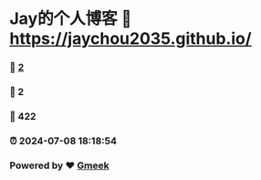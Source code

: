# Jay的个人博客 :link: https://jaychou2035.github.io/ 
### :page_facing_up: [2](https://jaychou2035.github.io//tag.html) 
### :speech_balloon: 2 
### :hibiscus: 422 
### :alarm_clock: 2024-07-08 18:18:54 
### Powered by :heart: [Gmeek](https://github.com/Meekdai/Gmeek)
